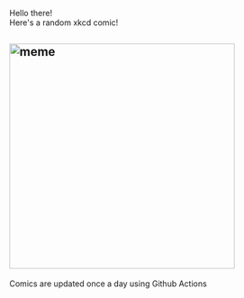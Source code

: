 Hello there! <br>Here's a random xkcd comic!<br>
## <img src="https://imgs.xkcd.com/comics/types_of_scopes.png" alt="meme" width="400"/><br>
Comics are updated once a day using Github Actions